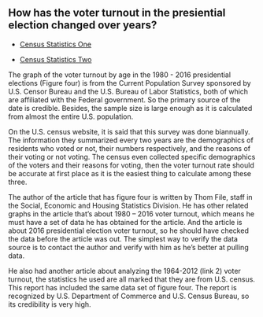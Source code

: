 ## How has the voter turnout in the presiential election changed over years? 

* [Census Statistics One](https://www.census.gov/newsroom/blogs/random-samplings/2017/05/voting_in_america.html)

* [Census Statistics Two](https://www.census.gov/prod/2014pubs/p20-573.pdf)


The graph of the voter turnout by age in the 1980 - 2016 presidential elections (Figure four) is from the Current Population Survey sponsored by U.S. Censor Bureau and the U.S. Bureau of Labor Statistics, both of which are affiliated with the Federal government. So the primary source of the date is credible. Besides, the sample size is large enough as it is calculated from almost the entire U.S. population. 

On the U.S. census website, it is said that this survey was done biannually. The information they summarized every two years are the demographics of residents who voted or not, their numbers respectively, and the reasons of their voting or not voting. The census even collected specific demographics of the voters and their reasons for voting, then the voter turnout rate should be accurate at first place as it is the easiest thing to calculate among these three. 

The author of the article that has figure four is written by Thom File, staff in the Social, Economic and Housing Statistics Division. He has other related graphs in the article that’s about 1980 – 2016 voter turnout, which means he must have a set of data he has obtained for the article. And the article is about 2016 presidential election voter turnout, so he should have checked the data before the article was out. The simplest way to verify the data source is to contact the author and verify with him as he’s better at pulling data.

He also had another article about analyzing the 1964-2012 (link 2) voter turnout, the statistics he used are all marked that they are from U.S. census. This report has included the same data set of figure four. The report is recognized by U.S. Department of Commerce and U.S. Census Bureau, so its credibility is very high. 
